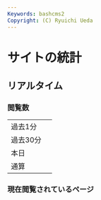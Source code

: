 ```yaml
---
Keywords: bashcms2
Copyright: (C) Ryuichi Ueda
---
```



# サイトの統計


## リアルタイム

### 閲覧数

|||
|----|----:|
|過去1分| <span id="last1min" style="font-size:200%"></span> |
|過去30分| <span id="last30min" style="font-size:200%"></span> |
|本日| <span id="todayvisit" style="font-size:200%"></span> |
|通算| <span id="allpv" style="font-size:200%"></span> |


### 現在閲覧されているページ

<span id="lastvisit"></span>

<script>
function lastvisit(num){
    var httpReq = new XMLHttpRequest();
    httpReq.onreadystatechange = function(){
        if(httpReq.readyState != 4 || httpReq.status != 200)
            return;

        document.getElementById("lastvisit").innerHTML = httpReq.responseText;
   }
    var url = "/analyzer/lastvisit.cgi?num=" + num;
    httpReq.open("GET",url,true);
    httpReq.send(null);
}

function lastmin(min){
    var httpReq = new XMLHttpRequest();
    httpReq.onreadystatechange = function(){
        if(httpReq.readyState != 4 || httpReq.status != 200)
            return;

        document.getElementById("last"+min+"min").innerHTML = httpReq.responseText;
   }
    var url = "/analyzer/lastmin.cgi?min=" + min;
    httpReq.open("GET",url,true);
    httpReq.send(null);
}

function todayvisit(){
    var httpReq = new XMLHttpRequest();
    httpReq.onreadystatechange = function(){
        if(httpReq.readyState != 4 || httpReq.status != 200)
            return;

        document.getElementById("todayvisit").innerHTML = httpReq.responseText;
   }
    var url = "/analyzer/todayvisit.cgi?d=" + new Date();
    httpReq.open("GET",url,true);
    httpReq.send(null);
}

function allpv(){
    var httpReq = new XMLHttpRequest();
    httpReq.onreadystatechange = function(){
        if(httpReq.readyState != 4 || httpReq.status != 200)
            return;

        document.getElementById("apppv").innerHTML = httpReq.responseText;
   }
    var url = "/analyzer/allpv.cgi?d=" + new Date();
    httpReq.open("GET",url,true);
    httpReq.send(null);
}


lastmin(1);
lastmin(30);
lastvisit(10);
todayvisit(10);
allpv();

setInterval(lastvisit, 3000, 10);
setInterval(todayvisit, 3000, 10);
setInterval(lastmin, 3000, 30);
setInterval(lastmin, 3000, 1);
setInterval(allpv, 3000);
</script>
